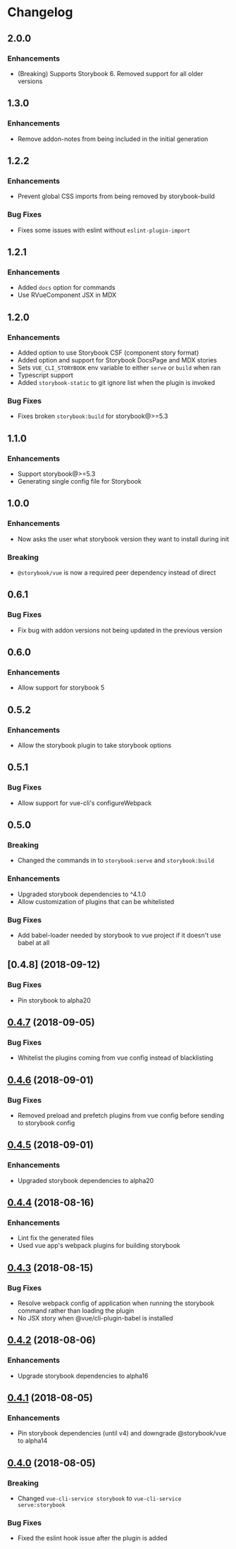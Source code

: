 # Changelog

## 2.0.0

### Enhancements
* (Breaking) Supports Storybook 6. Removed support for all older versions

## 1.3.0

### Enhancements
* Remove addon-notes from being included in the initial generation

## 1.2.2

### Enhancements
* Prevent global CSS imports from being removed by storybook-build

### Bug Fixes
* Fixes some issues with eslint without `eslint-plugin-import`

## 1.2.1

### Enhancements
* Added `docs` option for commands
* Use RVueComponent JSX in MDX

## 1.2.0

### Enhancements
* Added option to use Storybook CSF (component story format)
* Added option and support for Storybook DocsPage and MDX stories
* Sets `VUE_CLI_STORYBOOK` env variable to either `serve` or `build` when ran
* Typescript support
* Added `storybook-static` to git ignore list when the plugin is invoked

### Bug Fixes
* Fixes broken `storybook:build` for storybook@>=5.3

## 1.1.0

### Enhancements
* Support storybook@>=5.3
* Generating single config file for Storybook

## 1.0.0

### Enhancements
* Now asks the user what storybook version they want to install during init

### Breaking
* `@storybook/vue` is now a required peer dependency instead of direct

## 0.6.1

### Bug Fixes
* Fix bug with addon versions not being updated in the previous version

## 0.6.0

### Enhancements
* Allow support for storybook 5

## 0.5.2

### Enhancements
* Allow the storybook plugin to take storybook options

## 0.5.1

### Bug Fixes
* Allow support for vue-cli's configureWebpack

## 0.5.0

### Breaking
* Changed the commands in to `storybook:serve` and `storybook:build`

### Enhancements
* Upgraded storybook dependencies to ^4.1.0
* Allow customization of plugins that can be whitelisted

### Bug Fixes
* Add babel-loader needed by storybook to vue project if it doesn't use babel at all

## [0.4.8] (2018-09-12)

### Bug Fixes
* Pin storybook to alpha20

## [0.4.7] (2018-09-05)

### Bug Fixes
* Whitelist the plugins coming from vue config instead of blacklisting

## [0.4.6] (2018-09-01)

### Bug Fixes
* Removed preload and prefetch plugins from vue config before sending to storybook config

## [0.4.5] (2018-09-01)

### Enhancements
* Upgraded storybook dependencies to alpha20

## [0.4.4] (2018-08-16)

### Enhancements
* Lint fix the generated files
* Used vue app's webpack plugins for building storybook

## [0.4.3] (2018-08-15)

### Bug Fixes
* Resolve webpack config of application when running the storybook command rather than loading the plugin
* No JSX story when @vue/cli-plugin-babel is installed

## [0.4.2] (2018-08-06)

### Enhancements
* Upgrade storybook dependencies to alpha16

## [0.4.1] (2018-08-05)

### Enhancements
* Pin storybook dependencies (until v4) and downgrade @storybook/vue to alpha14

## [0.4.0] (2018-08-05)

### Breaking
* Changed `vue-cli-service storybook` to `vue-cli-service serve:storybook`

### Bug Fixes
* Fixed the eslint hook issue after the plugin is added

[0.4.7]: https://github.com/pksunkara/vue-cli-plugin-storybook/compare/v0.4.6...v0.4.7
[0.4.6]: https://github.com/pksunkara/vue-cli-plugin-storybook/compare/v0.4.5...v0.4.6
[0.4.5]: https://github.com/pksunkara/vue-cli-plugin-storybook/compare/v0.4.4...v0.4.5
[0.4.4]: https://github.com/pksunkara/vue-cli-plugin-storybook/compare/v0.4.3...v0.4.4
[0.4.3]: https://github.com/pksunkara/vue-cli-plugin-storybook/compare/v0.4.2...v0.4.3
[0.4.2]: https://github.com/pksunkara/vue-cli-plugin-storybook/compare/v0.4.1...v0.4.2
[0.4.1]: https://github.com/pksunkara/vue-cli-plugin-storybook/compare/v0.4.0...v0.4.1
[0.4.0]: https://github.com/pksunkara/vue-cli-plugin-storybook/compare/v0.3.0...v0.4.0
